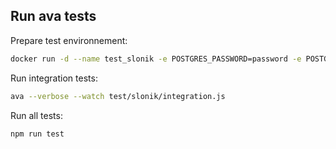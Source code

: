 ## Run ava tests

Prepare test environnement:

```bash
docker run -d --name test_slonik -e POSTGRES_PASSWORD=password -e POSTGRES_HOST_AUTH_METHOD=trust -p 5432:5432 postgres

```

Run integration tests:

```bash
ava --verbose --watch test/slonik/integration.js

```

Run all tests:

```bash
npm run test

```
